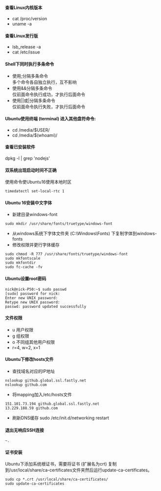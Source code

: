 
#### 查看Linux内核版本
* cat /proc/version
* uname -a
#### 查看Linux发行版
* lsb_release -a
* cat /etc/issue

#### Shell下同时执行多条命令
* 使用;分隔多条命令  
多个命令各自独立执行，互不影响
* 使用&&分隔多条命令  
仅前面命令执行成功，才执行后面命令
* 使用||或|分隔多条命令  
仅前面命令执行失败，才执行后面命令


#### Ubuntu使用终端 (terminal) 进入其他盘符命令:
* cd /media/$USER/    
* cd /media/$(whoami)/

#### 查看已安装软件
dpkg -l | grep 'nodejs'


#### 双系统出现启动时间不正确
使用命令使Ubuntu16使用本地时区
```
timedatectl set-local-rtc 1
```

#### Ubuntu 16安装中文字体
* 新建目录windows-font
```
sudo mkdir /usr/share/fonts/truetype/windows-font
```
* 从windows系统下字体文件夹 (C:\Windows\Fonts) 下复制字体到windows-fonts
* 修改权限并更行字体缓存
```
sudo chmod -R 777 /usr/share/fonts/truetype/windows-font
sudo mkfontscale
sudo mkfontdir
sudo fc-cache -fv
```

#### Ubuntu设置root密码
```
nick@nick-P50:~$ sudo passwd
[sudo] password for nick:
Enter new UNIX password:
Retype new UNIX password:
passwd: password updated successfully
```

#### 文件权限
* u 用户权限
* g 组权限
* o 不同组其他用户权限
* r=4, w=2, x=1

#### Ubuntu下修改hosts文件
* 查找域名对应的IP地址
```
nslookup github.global.ssl.fastly.net
nslookup github.com
```
* 将mapping加入/etc/hosts文件
```
151.101.73.194 github.global.ssl.fastly.net
13.229.188.59 github.com
```
* 刷新DNS缓存
sudo /etc/init.d/networking restart

#### 退出无响应SSH连接
```
~.
```

#### 证书安装
Ubuntu下添加系统根证书，需要将证书 (扩展名为crt) 复制到/usr/local/share/ca-certificates文件夹然后运行update-ca-certificates。
```
sudo cp *.crt /usr/local/share/ca-certificates/
sudo update-ca-certificates
```
